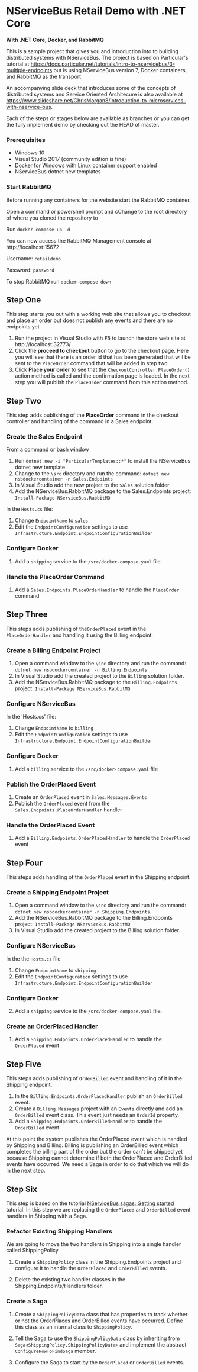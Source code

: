 # NServiceBus Retail Demo with .NET Core
**With .NET Core, Docker, and RabbitMQ**

This is a sample project that gives you and introduction into to building distributed systems with NServiceBus.  The project is based on Particular's tutorial at https://docs.particular.net/tutorials/intro-to-nservicebus/3-multiple-endpoints but is using NServiceBus version 7, Docker containers, and RabbitMQ as the transport.

An accompanying slide deck that introduces some of the concepts of distributed systems and Service Oriented Architecure is also available at https://www.slideshare.net/ChrisMorgan8/introduction-to-microservices-with-nservice-bus.

Each of the steps or stages below are available as branches or you can get the fully implement demo by checking out the HEAD of master.

### Prerequisites ###
- Windows 10
- Visual Studio 2017 (community edition is fine)
- Docker for Windows with Linux container support enabled
- NServiceBus dotnet new templates

### Start RabbitMQ ###
Before running any containers for the website start the RabbitMQ container.

Open a command or powershell prompt and cChange to the root directory of where you cloned the repository to

Run `docker-compose up -d`

You can now access the RabbitMQ Management console at http://localhost:15672

Username: `retaildemo`

Password: `password`

To stop RabbitMQ run `docker-compose down`


## Step One ##
This step starts you out with a working web site that allows you to checkout and place an order but does not publish any events and there are no endpoints yet.

1. Run the project in Visual Studio with <kbd>F5</kbd> to launch the store web site at http://localhost:32773/
2. Click the **proceed to checkout** button to go to the checkout page.  Here you will see that there is an order id that has been generated that will be sent to the `PlaceOrder` command that will be added in step two.
3. Click **Place your order** to see that the `CheckoutController.PlaceOrder()` action method is called and the confirmation page is loaded.  In the next step you will publish the `PlaceOrder` command from this action method.


## Step Two ##
This step adds publishing of the **PlaceOrder** command in the checkout controller and handling of the command in a Sales endpoint.

### Create the Sales Endpoint ###

From a command or bash window

1. Run `dotnet new -i "ParticularTemplates::*"` to install the NServiceBus dotnet new template
2. Change to the `\src` directory and run the command: `dotnet new nsbdockercontainer -n Sales.Endpoints`
3. In Visual Studio add the new project to the `Sales` solution folder
3. Add the NServiceBus.RabbitMQ package to the Sales.Endpoints project: `Install-Package NServiceBus.RabbitMQ`


In the `Hosts.cs` file:

1. Change `EndpointName` to `sales`
2. Edit the `EndpointConfiguration` settings to use `Infrastructure.Endpoint.EndpointConfigurationBuilder`

### Configure Docker ###
1. Add a `shipping` service to the `/src/docker-compose.yaml` file

### Handle the PlaceOrder Command ###
1. Add a `Sales.Endpoints.PlaceOrderHandler` to handle the `PlaceOrder` command


 
## Step Three ##
This steps adds publishing of the`OrderPlaced` event in the `PlaceOrderHandler` and handling it using the Billing endpoint.

### Create a Billing Endpoint Project ###

1. Open a command window to the `\src` directory and run the command: `dotnet new nsbdockercontainer -n Billing.Endpoints` 
2. In Visual Studio add the created project to the `Billing` solution folder.
3. Add the NServiceBus.RabbitMQ package to the `Billing.Endpoints` project: `Install-Package NServiceBus.RabbitMQ`


### Configure NServiceBus ###
In the 'Hosts.cs' file:

1. Change `EndpointName` to `billing`
2. Edit the `EndpointConfiguration` settings to use `Infrastructure.Endpoint.EndpointConfigurationBuilder`

### Configure Docker ###
1. Add a `billing` service to the `/src/docker-compose.yaml` file

### Publish the OrderPlaced Event ###
1. Create an `OrderPlaced` event in `Sales.Messages.Events`
2. Publish the `OrderPlaced` event from the `Sales.Endpoints.PlaceOrderHandler` handler

### Handle the OrderPlaced Event ###
1. Add a `Billing.Endpoints.OrderPlacedHandler` to handle the `OrderPlaced` event



## Step Four ##
This steps adds handling of the `OrderPlaced` event in the Shipping endpoint.

### Create a Shipping Endpoint Project ###

1. Open a command window to the `\src` directory and run the command: `dotnet new nsbdockercontainer -n Shipping.Endpoints`.
2. Add the NServiceBus.RabbitMQ package to the Billing.Endpoints project: `Install-Package NServiceBus.RabbitMQ`
3. In Visual Studio add the created project to the Billing solution folder.

### Configure NServiceBus ###
In the the `Hosts.cs` file

1. Change `EndpointName` to `shipping`
2. Edit the `EndpointConfiguration` settings to use `Infrastructure.Endpoint.EndpointConfigurationBuilder`

### Configure Docker ###
2. Add a `shipping` service to the `/src/docker-compose.yaml` file.

### Create an OrderPlaced Handler ###

1. Add a `Shipping.Endpoints.OrderPlacedHandler` to handle the `OrderPlaced` event


## Step Five ##
This steps adds publishing of `OrderBilled` event and handling of it in the Shipping endpoint.

1. In the `Billing.Endpoints.OrderPlacedHandler` publish an `OrderBilled` event.
2. Create a `Billing.Messages` project with an `Events` directly and add an `OrderBilled` event class.  This event just needs an `OrderId` property.
2. Add a `Shipping.Endpoints.OrderBilledHandler` to handle the `OrderBilled` event

At this point the system publishes the OrderPlaced event which is handled by Shipping and Billing.  Billing is publishing an OrderBilled event which completes the billing part of the order but the order can't be shipped yet because Shipping cannot determine if both the OrderPlaced and OrderBilled events have occurred.  We need a Saga in order to do that which we will do in the next step. 


## Step Six ##
This step is based on the tutorial [NServiceBus sagas: Getting started](https://docs.particular.net/tutorials/nservicebus-sagas/1-getting-started/) tutorial.  In this step we are replacing the `OrderPlaced` and `OrderBilled` event handlers in Shipping with a Saga. 

### Refactor Existing Shipping Handlers ###
We are going to move the two handlers in Shipping into a single handler called ShippingPolicy.
  
1. Create a `ShippingPolicy` class in the Shipping.Endpoints project and configure it to handle the `OrderPlaced` and `OrderBilled` events.

2. Delete the existing two handler classes in the Shipping.Endpoints/Handlers folder.

### Create a Saga ###
1. Create a `ShippingPolicyData` class that has properties to track whether or not the OrderPlaces and OrderBilled events have occurred.  Define this class as an internal class to `ShippingPolicy`.

2. Tell the Saga to use the `ShippingPolicyData` class by inheriting from `Saga<ShippingPolicy.ShippingPolicyData>` and implement the abstract `ConfigureHowToFindSaga` member.

3. Configure the Saga to start by the `OrderPlaced` or `OrderBilled` events.